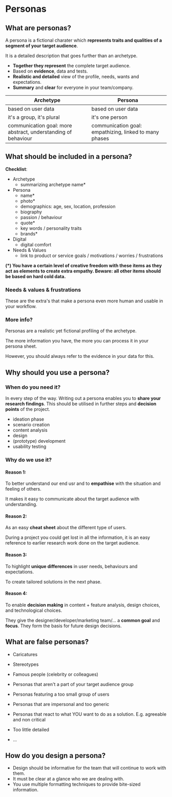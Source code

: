 # Personas

## What are personas?

A persona is a fictional charater which **represents traits and qualities of a segment of your target audience**.

It is a detailed description that goes further than an archetype.

- **Together they represent** the complete target audience.
- Based on **evidence**, data and tests.
- **Realistic and detailed** view of the profile, needs, wants and expectations.
- **Summary** and **clear** for everyone in your team/company.

| Archetype                                                     | Persona                                                |
| ------------------------------------------------------------- | ------------------------------------------------------ |
| based on user data                                            | based on user data                                     |
| it's a group, it's plural                                     | it's one person                                        |
| communication goal: more abstract, understanding of behaviour | communication goal: empathizing, linked to many phases |

## What should be included in a persona?

**Checklist**:

- Archetype
  - summarizing archetype name\*
- Persona
  - name\*
  - photo\*
  - demographics: age, sex, location, profession
  - biography
  - passion / behaviour
  - quote\*
  - key words / personality traits
  - brands\*
- Digital
  - digital comfort
- Needs & Values
  - link to product or service goals / motivations / worries / frustrations

**(\*) You have a certain level of creative freedom with these items as they act as elements to create extra empathy. Beware: all other items should be based on hard cold data.**

### Needs & values & frustrations

These are the extra's that make a persona even more human and usable in your workflow.

### More info?

Personas are a realistic yet fictional profiling of the archetype.

The more information you have, the more you can process it in your persona sheet.

However, you should always refer to the evidence in your data for this.

## Why should you use a persona?

### When do you need it?

In every step of the way. Writing out a persona enables you to **share your research findings**. This should be utilised in further steps and **decision points** of the project.

- ideation phase
- scenario creation
- content analysis
- design
- (prototype) development
- usability testing

### Why do we use it?

#### Reason 1:

To better understand our end usr and to **empathise** with the situation and feeling of others.

It makes it easy to communicate about the target audience with understanding.

#### Reason 2:

As an easy **cheat sheet** about the different type of users.

During a project you could get lost in all the information, it is an easy reference to earlier research work done on the target audience.

#### Reason 3:

To highlight **unique differences** in user needs, behaviours and expectations.

To create tailored solutions in the next phase.

#### Reason 4:

To enable **decision making** in content + feature analysis, design choices, and technological choices.

They give the designer/developer/marketing team/... a **common goal** and **focus**. They form the basis for future design decisions.

## What are false personas?

- Caricatures
- Stereotypes
- Famous people (celebrity or colleagues)

- Personas that aren't a part of your target audience group
- Personas featuring a too small group of users
- Personas that are impersonal and too generic

- Personas that react to what YOU want to do as a solution. E.g. agreeable and non critical
- Too little detailed
- ...

## How do you design a persona?

- Design should be informative for the team that will continue to work with them.
- It must be clear at a glance who we are dealing with.
- You use multiple formatting techniques to provide bite-sized information.
